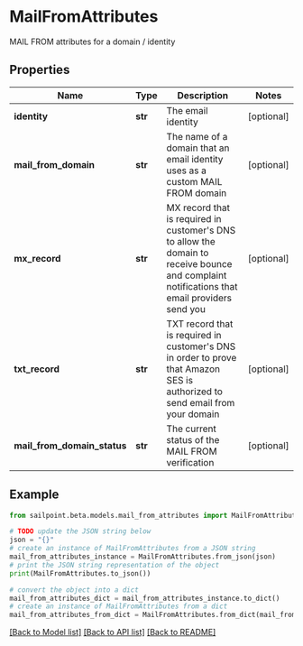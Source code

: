 # MailFromAttributes

MAIL FROM attributes for a domain / identity

## Properties

Name | Type | Description | Notes
------------ | ------------- | ------------- | -------------
**identity** | **str** | The email identity | [optional] 
**mail_from_domain** | **str** | The name of a domain that an email identity uses as a custom MAIL FROM domain | [optional] 
**mx_record** | **str** | MX record that is required in customer&#39;s DNS to allow the domain to receive bounce and complaint notifications that email providers send you | [optional] 
**txt_record** | **str** | TXT record that is required in customer&#39;s DNS in order to prove that Amazon SES is authorized to send email from your domain | [optional] 
**mail_from_domain_status** | **str** | The current status of the MAIL FROM verification | [optional] 

## Example

```python
from sailpoint.beta.models.mail_from_attributes import MailFromAttributes

# TODO update the JSON string below
json = "{}"
# create an instance of MailFromAttributes from a JSON string
mail_from_attributes_instance = MailFromAttributes.from_json(json)
# print the JSON string representation of the object
print(MailFromAttributes.to_json())

# convert the object into a dict
mail_from_attributes_dict = mail_from_attributes_instance.to_dict()
# create an instance of MailFromAttributes from a dict
mail_from_attributes_from_dict = MailFromAttributes.from_dict(mail_from_attributes_dict)
```
[[Back to Model list]](../README.md#documentation-for-models) [[Back to API list]](../README.md#documentation-for-api-endpoints) [[Back to README]](../README.md)


